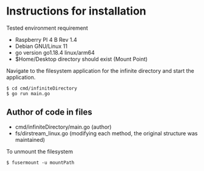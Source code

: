 # Instructions for installation

Tested environment requirement
- Raspberry PI 4 B Rev 1.4
- Debian GNU/Linux 11
- go version go1.18.4 linux/arm64
- $Home/Desktop directory should exist (Mount Point)

Navigate to the filesystem application for the infinite directory and start the application.

```
$ cd cmd/infiniteDirectory
$ go run main.go
```

## Author of code in files

- cmd/infiniteDirectory/main.go (author)
- fs/dirstream_linux.go (modifying each method, the original structure was maintained)

To unmount the filesystem 
```
$ fusermount -u mountPath
```

